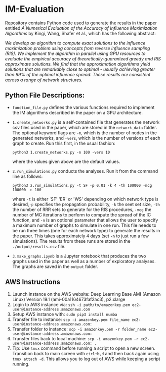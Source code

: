 # IM-Evaluation

Repository contains Python code used to generate the results in the paper entitled *A Numerical Evaluation of the Accuracy of Influence Maximization Algorithms* by Kingi, Wang, Shafer et al., which has the following abstract:

*We develop an algorithm to compute exact solutions to the influence maximization problem using concepts from reverse influence sampling (RIS). We implement the algorithm in parallel using GPU resources to evaluate the empirical accuracy of theoretically-guaranteed greedy and RIS approximate solutions. We find that the approximation algorithms yield solutions that are remarkably close to optimal - usually achieving greater than 99% of the optimal influence spread. These results are consistent across a range of network structures.*

## Python File Descriptions:

- `function_file.py` defines the various functions required to implement the IM algorithms described in the paper on a GPU architecture.

- `1.create_networks.py` is a self-contained file that generates the network csv files used in the paper, which are stored in the `network_data` folder. The optional keyword flags are `-n`, which is the number of nodes in the generated networks, and `-vers`, which is the number of versions of each graph to create. Run this first, in the usual fashion:

    `python3 1.create_networks.py -n 100 -vers 10`

    where the values given above are the default values.

- `2.run_simulations.py` conducts the analyses. Run it from the command line as follows:

    `python3 2.run_simulations.py -t SF -p 0.01 -k 4 -th 100000 -mcg 100000 -n 100`

    where `-t` is either 'SF' 'ER' or 'WS' depending on which network type is desired,`-p` specifies the propagation probability, `-k` the seet set size, `-th` the number of RRR sets to generate for the RIS procedures, `-mcg` the number of MC iterations to perform to compute the spread of the IC function, and `-n` is an optional parameter that allows the user to specify a maximum number of graphs to simulate in one run. This file needs to be run three times (one for each network type) to generate the results in the paper. This takes approximately 4 days (set `-n` to just run a few simulations). The results from these runs are stored in the `./output/results.csv` file.

- `3.make_graphs.ipynb` is a Jupyter notebook that produces the two graphs used in the paper as well as a number of exploratory analyses. The graphs are saved in the `output` folder.

## AWS Instructions
1. Launch instance on the AWS website: Deep Learning Base AMI (Amazon Linux) Version 19.1 (ami-00a1164673faf2ac3), p2.xlarge
2. Login to AWS instance via: `ssh -i path/to/amazonkey.pem ec2-user@instance-address.amazonaws.com`
3. Setup AWS instance with: `sudo pip3 install numba`
4. Transfer file to instance: `scp -i amazonkey.pem file_name ec2-user@instance-address.amazonaws.com:`
5. Transfer folder to instance: `scp -i amazonkey.pem -r folder_name ec2-user@instance-address.amazonaws.com:`
6. Transfer files back to local machine: `scp -i amazonkey.pem -r ec2-user@instance-address.amazonaws.com: .`
7. Tip: Use `tmux` command before running a script to open a new screen. Transition back to main screen with `ctrl+b,d` and then back again using `tmux attach -d`. This allows you to log out of AWS while keeping a script running.
